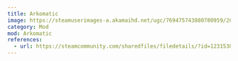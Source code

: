 ```yaml
---
title: Arkomatic
image: https://steamuserimages-a.akamaihd.net/ugc/769475743880780959/2C17BD47398CB8C52FBA4CF6A74B5061CCA585FA/?imw=268&imh=268&ima=fit&impolicy=Letterbox&imcolor=%23000000&letterbox=true
category: Mod
mod: Arkomatic
references:
  - url: https://steamcommunity.com/sharedfiles/filedetails/?id=1231538641
---
```

